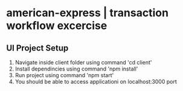 # american-express | transaction workflow excercise

## UI Project Setup

1. Navigate inside client folder using command 'cd client'
2. Install dependincies using command 'npm install'
3. Run project using command 'npm start'
4. You should be able to access applicationi on localhost:3000 port
